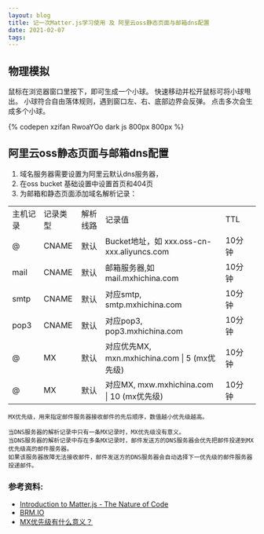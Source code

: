 ```yaml
---
layout: blog
title: 记一次Matter.js学习使用 及 阿里云oss静态页面与邮箱dns配置
date: 2021-02-07 
tags:
---
```

## 物理模拟  
鼠标在浏览器窗口里按下，即可生成一个小球。 快速移动并松开鼠标可将小球甩出。 小球符合自由落体规则，遇到窗口左、右、底部边界会反弹。 点击多次会生成多个小球。 

{% codepen xzifan RwoaYOo dark js 800px 800px %} 

## 阿里云oss静态页面与邮箱dns配置
1. 域名服务器需要设置为阿里云默认dns服务器，   
2. 在oss bucket 基础设置中设置首页和404页
3. 为邮箱和静态页面添加域名解析记录：  
<table>
    <tr>
        <td>主机记录</td>
        <td>记录类型</td>
        <td>解析线路</td>
        <td>记录值</td>
        <td>TTL</td>
    </tr>
    <tr>
        <td>@</td>
        <td>CNAME</td>
        <td>默认</td>
        <td>Bucket地址，如 xxx.oss-cn-xxx.aliyuncs.com</td>
        <td>10分钟</td>
        <td></td>
    </tr>
    <tr>
        <td>mail</td>
        <td>CNAME</td>
        <td>默认</td>
        <td>邮箱服务器,如 mail.mxhichina.com</td>
        <td>10分钟</td>
        <td></td>
    </tr>
    <tr>
        <td>smtp</td>
        <td>CNAME</td>
        <td>默认</td>
        <td>对应smtp, smtp.mxhichina.com</td>
        <td>10分钟</td>
        <td></td>
    </tr>
    <tr>
        <td>pop3</td>
        <td>CNAME</td>
        <td>默认</td>
        <td>对应pop3, pop3.mxhichina.com</td>
        <td>10分钟</td>
        <td></td>
    </tr>
    <tr>
        <td>@</td>
        <td>MX</td>
        <td>默认</td>
        <td>对应优先MX, mxn.mxhichina.com | 5 (mx优先级)</td>
        <td>10分钟</td>
    </tr>
    <tr>
        <td>@</td>
        <td>MX</td>
        <td>默认</td>
        <td>对应MX, mxw.mxhichina.com | 10 (mx优先级)</td>
        <td>10分钟</td>
    </tr>
</table>


    MX优先级，用来指定邮件服务器接收邮件的先后顺序，数值越小优先级越高。

    当DNS服务器的解析记录中只有一条MX记录时，MX优先级没有意义。
    当DNS服务器的解析记录中存在多条MX记录时，邮件发送方的DNS服务器会优先把邮件投递到MX优先级高的邮件服务器。
    如果该服务器故障无法接收邮件，邮件发送方的DNS服务器会自动选择下一优先级的邮件服务器投递邮件。

### 参考资料:  
- [Introduction to Matter.js - The Nature of Code](https://www.youtube.com/watch?v=urR596FsU68&ab_channel=TheCodingTrain)  
- [BRM.IO](https://brm.io/matter-js/)
- [MX优先级有什么意义？](https://support.huaweicloud.com/dns_faq/dns_faq_014.html)